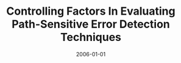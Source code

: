 ---
title: "Controlling Factors In Evaluating Path-Sensitive Error Detection Techniques"
date: 2006-01-01
venue: "Proceedings of the 14th ACM SIGSOFT International Symposium on Foundations of Software Engineering, FSE 2006, Portland, Oregon, USA, November 5-11, 2006"
paperurl: https://doi.org/10.1145/1181775.1181787
authors: "Matthew B Dwyer, Suzette Person and Sebastian G Elbaum"
awards: ""
---